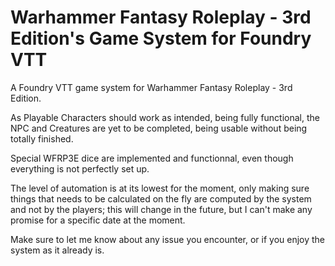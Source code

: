 # Warhammer Fantasy Roleplay - 3rd Edition's Game System for Foundry VTT

A Foundry VTT game system for Warhammer Fantasy Roleplay - 3rd Edition.

As Playable Characters should work as intended, being fully functional, the NPC and Creatures are yet to be completed, being usable without being totally finished.

Special WFRP3E dice are implemented and functionnal, even though everything is not perfectly set up.

The level of automation is at its lowest for the moment, only making sure things that needs to be calculated on the fly are computed by the system and not by the players; this will change in the future, but I can't make any promise for a specific date at the moment.

Make sure to let me know about any issue you encounter, or if you enjoy the system as it already is.